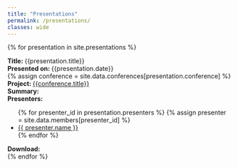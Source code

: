 ```yaml
---
title: "Presentations"
permalink: /presentations/
classes: wide
---
```


<link rel="stylesheet" href="{{ '/assets/css/custom.css' | relative_url }}">

{% for presentation in site.presentations %}
<div class="presentation-list">
<div class="presenation-item">
<b>Title: </b>{{presentation.title}}<br>
<b>Presented on: </b>{{presentation.date}} <br>
{% assign conference = site.data.conferences[presentation.conference] %}
<b>Project: </b><a href="{{conference.url}}">{{conference.title}}</a> <br>
<b> Summary: </b><br>
<b>Presenters: </b><br>
<ul>
{% for presenter_id in presentation.presenters %}
      {% assign presenter = site.data.members[presenter_id] %}
      <li>
        <a href="{{presenter.url}}">{{ presenter.name }}</a>
      </li>
{% endfor %}
</ul>
<b>Download: </b>
</div>
</div>
{% endfor %}
